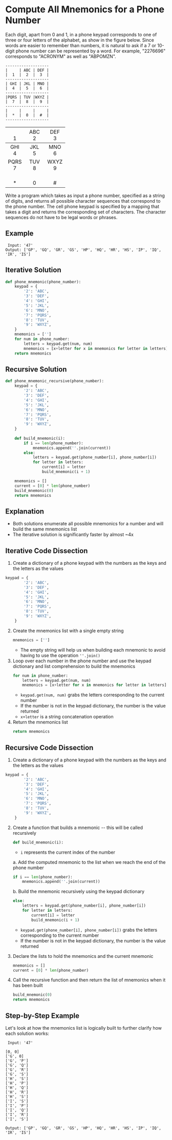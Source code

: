 # Compute All Mnemonics for a Phone Number
Each digit, apart from 0 and 1, in a phone keypad corresponds to one of three or four letters of the alphabet, as show in the figure below. Since words are easier to remember than numbers, it is natural to ask if a 7 or 10-digit phone number can be represented by a word. For example, "2276696" corresponds to "ACRONYM" as well as "ABPOMZN".
```
-------------------
|     | ABC | DEF |
|  1  |  2  |  3  |
-------------------
| GHI | JKL | MNO |
|  4  |  5  |  6  |
-------------------
|PQRS | TUV |WXYZ |
|  7  |  8  |  9  |
-------------------
|     |     |     |
|  *  |  0  |  #  |
-------------------
```
|<span style='font-weight:normal'></br>1</span>|<span style='font-weight:normal'>ABC</br>2</span>|<span style='font-weight:normal'>DEF</br>3</span>|
|:--------------------------------------------:|:-----------------------------------------------:|:-----------------------------------------------:|
|                  GHI</br>4                   |                    JKL</br>5                    |                    MNO</br>6                    |
|                 PQRS</br>7                   |                    TUV</br>8                    |                   WXYZ</br>9                    |
|                     </br>*                   |     &emsp;&emsp;&emsp;</br>0                    |                       </br>#                    |

Write a program which takes as input a phone number, specified as a string of digits, and returns all possible character sequences that correspond to the phone number. The cell phone keypad is specified by a mapping that takes a digit and returns the corresponding set of characters. The character sequences do not have to be legal words or phrases.
  
## Example
```
 Input: '47'
Output: ['GP', 'GQ', 'GR', 'GS', 'HP', 'HQ', 'HR', 'HS', 'IP', 'IQ', 'IR', 'IS']
```
  
## Iterative Solution
```python
def phone_mnemonic(phone_number):
    keypad = {
        '2': 'ABC',
        '3': 'DEF',
        '4': 'GHI',
        '5': 'JKL',
        '6': 'MNO',
        '7': 'PQRS',
        '8': 'TUV',
        '9': 'WXYZ',
    }
    mnemonics = ['']
    for num in phone_number:
        letters = keypad.get(num, num)
        mnemonics = [x+letter for x in mnemonics for letter in letters]
    return mnemonics
```
  
## Recursive Solution
```python
def phone_mnemonic_recursive(phone_number):
    keypad = {
        '2': 'ABC',
        '3': 'DEF',
        '4': 'GHI',
        '5': 'JKL',
        '6': 'MNO',
        '7': 'PQRS',
        '8': 'TUV',
        '9': 'WXYZ',
    }
    
    def build_mnemonic(i):
        if i == len(phone_number):
            mnemonics.append(''.join(current))
        else:
            letters = keypad.get(phone_number[i], phone_number[i])
            for letter in letters:
                current[i] = letter
                build_mnemonic(i + 1)

    mnemonics = []
    current = [0] * len(phone_number)
    build_mnemonic(0)
    return mnemonics
```
  
## Explanation
* Both solutions enumerate all possible mnemonics for a number and will build the same mnemonics list
* The iterative solution is significantly faster by almost ~4x
  
## Iterative Code Dissection
1. Create a dictionary of a phone keypad with the numbers as the keys and the letters as the values
```python
keypad = {
        '2': 'ABC',
        '3': 'DEF',
        '4': 'GHI',
        '5': 'JKL',
        '6': 'MNO',
        '7': 'PQRS',
        '8': 'TUV',
        '9': 'WXYZ',
    }
```
2. Create the mnemonics list with a single empty string
    ```python
    mnemonics = ['']
    ```
    * The empty string will help us when building each mnemonic to avoid having to use the operation ```''.join()```
3. Loop over each number in the phone number and use the keypad dictionary and list comprehension to build the mnemonics
    ```python
    for num in phone_number:
        letters = keypad.get(num, num)
        mnemonics = [x+letter for x in mnemonics for letter in letters]
    ```
    * ```keypad.get(num, num)``` grabs the letters corresponding to the current number
    * If the number is not in the keypad dictionary, the number is the value returned
    * ```x+letter``` is a string concatenation operation
4. Return the mnemonics list
    ```python
    return mnemonics
    ```
  
## Recursive Code Dissection
1. Create a dictionary of a phone keypad with the numbers as the keys and the letters as the values
```python
keypad = {
        '2': 'ABC',
        '3': 'DEF',
        '4': 'GHI',
        '5': 'JKL',
        '6': 'MNO',
        '7': 'PQRS',
        '8': 'TUV',
        '9': 'WXYZ',
    }
```
2. Create a function that builds a mnemonic -- this will be called recursively
    ```python
    def build_mnemonic(i):
    ```
    * ```i``` represents the current index of the number

    a. Add the computed mnemonic to the list when we reach the end of the phone number
    ```python
    if i == len(phone_number):
        mnemonics.append(''.join(current))
    ```
    b. Build the mnemonic recursively using the keypad dictionary
    ```python
    else:
        letters = keypad.get(phone_number[i], phone_number[i])
        for letter in letters:
            current[i] = letter
            build_mnemonic(i + 1)
    ```
    * ```keypad.get(phone_number[i], phone_number[i])``` grabs the letters corresponding to the current number
    * If the number is not in the keypad dictionary, the number is the value returned
3. Declare the lists to hold the mnemonics and the current mnemonic
    ```python
    mnemonics = []
    current = [0] * len(phone_number)
    ```
4. Call the recursive function and then return the list of mnemonics when it has been built
    ```python
    build_mnemonic(0)
    return mnemonics
    ```
  
## Step-by-Step Example
Let's look at how the mnemonics list is logically built to further clarify how each solution works:
```
 Input: '47'

[0, 0]
['G', 0]
['G', 'P']
['G', 'Q']
['G', 'R']
['G', 'S']
['H', 'S']
['H', 'P']
['H', 'Q']
['H', 'R']
['H', 'S']
['I', 'S']
['I', 'P']
['I', 'Q']
['I', 'R']
['I', 'S']

Output: ['GP', 'GQ', 'GR', 'GS', 'HP', 'HQ', 'HR', 'HS', 'IP', 'IQ', 'IR', 'IS']
```